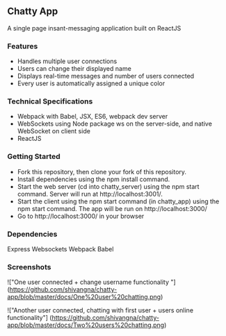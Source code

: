 ## Chatty App

A single page insant-messaging application built on ReactJS


### Features

* Handles multiple user connections 
* Users can change their displayed name 
* Displays real-time messages and number of users connected
* Every user is automatically assigned a unique color

### Technical Specifications

* Webpack with Babel, JSX, ES6, webpack dev server 
* WebSockets using Node package ws on the server-side, and native WebSocket on client side
* ReactJS

### Getting Started

* Fork this repository, then clone your fork of this repository.
* Install dependencies using the npm install command.
* Start the web server (cd into chatty_server) using the npm start command. Server will run at http://localhost:3001/.
* Start the client using the npm start command (in chatty_app) using the npm start command. The app will be run on http://localhost:3000/
* Go to http://localhost:3000/ in your browser

### Dependencies 

Express
Websockets
Webpack
Babel

### Screenshots

!["One user connected + change username functionality "] (https://github.com/shivangna/chatty-app/blob/master/docs/One%20user%20chatting.png)

!["Another user connected, chatting with first user + users online functionality"] (https://github.com/shivangna/chatty-app/blob/master/docs/Two%20users%20chatting.png)